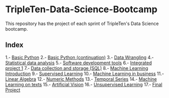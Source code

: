 # TripleTen-Data-Science-Bootcamp
This repository has the project of each sprint of TripleTen's Data Science bootcamp.

## Index

1.- [Basic Python](Sprint1_Project)
2.- [Basic Python (continuation)](Sprint2_Project)
3.- [Data Wrangling](Sprint3_Project)
4.- [Statistical data analysis](Sprint4_Project)
5.- [Software development tools](Sprint5_Project)
6.- [Integrated project 1](Sprint6_Project)
7.- [Data collection and storage (SQL)](Sprint7_Project)
8.- [Machine Learning Introduction](Sprint8_Project)
9.- [Supervised Learning](Sprint9_Project)
10.- [Machine Learning in business](Sprint10_Project)
11.- [Linear Algebra](Sprint11_Project)
12.- [Numeric Methods](Sprint12_Project)
13.- [Temporal Series](Sprint13_Project)
14.- [Machine Learning on texts](Sprint14_Project)
15.- [Artificial Vision](Sprint15_Project)
16.- [Unsupervised Learning](Sprint16_Project)
17.- [Final Project](Sprint17_Project)
